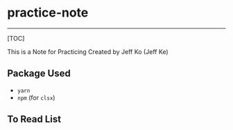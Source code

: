 # practice-note
---
[TOC]

This is a Note for Practicing
Created by Jeff Ko (Jeff Ke)

## Package Used
+ ```yarn``` 
+ ```npm``` (for ```clsx```)

## To Read List